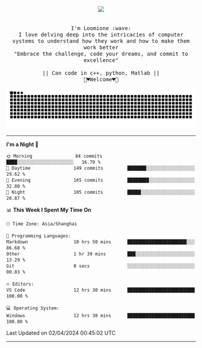 <p align="center"><img src="https://i.imgur.com/A6bWGFl.gif"/></p>

<p align="center">
  <br />
  <samp>
    I'm Loomione :wave:
    <br />
    I love delving deep into the intricacies of computer systems to understand how they work and how to make them work better
    <br />
    "Embrace the challenge, code your dreams, and commit to excellence"
    <br>
                  <br> || Can code in c++, python, Matlab || <br>
                             🌼♥️Welcome♥️🥰
  </samp>
</p> 
<div align="center">
<picture>
  <source media="(prefers-color-scheme: dark)" srcset="https://raw.githubusercontent.com/Loomione/Loomione/output/github-contribution-grid-snake-dark.svg">
  <source media="(prefers-color-scheme: light)" srcset="https://raw.githubusercontent.com/Loomione/Loomione/output/github-contribution-grid-snake.svg">
  <img alt="github contribution grid snake animation" src="https://raw.githubusercontent.com/Loomione/Loomione/output/github-contribution-grid-snake.svg">
</picture>
</div>

-------

<!--START_SECTION:waka-->
**I'm a Night 🦉** 

```text
🌞 Morning                84 commits          ████░░░░░░░░░░░░░░░░░░░░░   16.70 % 
🌆 Daytime                149 commits         ███████░░░░░░░░░░░░░░░░░░   29.62 % 
🌃 Evening                165 commits         ████████░░░░░░░░░░░░░░░░░   32.80 % 
🌙 Night                  105 commits         █████░░░░░░░░░░░░░░░░░░░░   20.87 % 
```


📊 **This Week I Spent My Time On** 

```text
🕑︎ Time Zone: Asia/Shanghai

💬 Programming Languages: 
Markdown                 10 hrs 50 mins      ██████████████████████░░░   86.68 % 
Other                    1 hr 39 mins        ███░░░░░░░░░░░░░░░░░░░░░░   13.29 % 
Git                      0 secs              ░░░░░░░░░░░░░░░░░░░░░░░░░   00.03 % 

🔥 Editors: 
VS Code                  12 hrs 30 mins      █████████████████████████   100.00 % 

💻 Operating System: 
Windows                  12 hrs 30 mins      █████████████████████████   100.00 % 
```


 Last Updated on 02/04/2024 00:45:02 UTC
<!--END_SECTION:waka-->
-------




